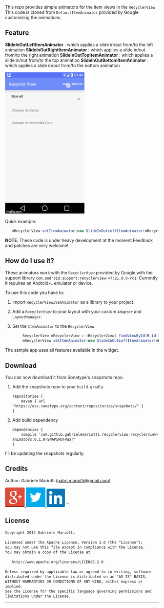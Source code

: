 This repo provides simple animators for the item views in the `RecyclerView`
This code is cloned from `DefaultItemAnimator` provided by Google customizing the animations.

## Feature

**SlideInOutLeftItemAnimator** : which applies a slide in/out from/to the left animation
**SlideInOutRightItemAnimator** : which applies a slide in/out from/to the right animation
**SlideInOutTopItemAnimator** : which applies a slide in/out from/to the top animation
**SlideInOutBottomItemAnimator** : which applies a slide in/out from/to the bottom animation

![Screen](/demo.gif)

Quick example:
```java
   mRecyclerView.setItemAnimator(new SlideInOutLeftItemAnimator(mRecyclerView));
```

**NOTE**: These code is under heavy development at the moment.Feedback and patches are very welcome!

## How do I use it?

These animators work with the `RecyclerView` provided by Google with the support library `com.android.support:recyclerview-v7:21.0.0-rc1`.
Currently it requires an Android-L emulator or device.

To use this code you have to:

1. Import `RecyclerViewItemAnimator` as a library to your project.

2. Add a `RecyclerView` to your layout with your custom `Adapter` and `LayoutManager`.

3. Set the `ItemAnimator` to the `RecyclerView`.

```java
        RecyclerView mRecyclerView = (RecyclerView) findViewById(R.id.list);
        mRecyclerView.setItemAnimator(new SlideInOutLeftItemAnimator(mRecyclerView));
```

The sample app uses all features available in the widget.

## Download

You can now download it from Sonatype's snapshots repo.

1. Add the snapshots repo to your `build.gradle`

    ```
    repositories {
        maven { url "https://oss.sonatype.org/content/repositories/snapshots/" }
    }
    ```

2. Add build dependency

    ```
    dependencies {
        compile 'com.github.gabrielemariotti.recyclerview:recyclerview-animators:0.1.0-SNAPSHOT@aar'
    }
    ```
    
I'll be updating the snapshots regularly.


Credits
-------

Author: Gabriele Mariotti (gabri.mariotti@gmail.com)

<a href="https://plus.google.com/u/0/114432517923423045208">
  <img alt="Follow me on Google+"
       src="/assets/images/g+64.png" />
</a>
<a href="https://twitter.com/GabMarioPower">
  <img alt="Follow me on Twitter"
       src="/assets/images/twitter64.png" />
</a>
<a href="http://it.linkedin.com/in/gabrielemariotti">
  <img alt="Follow me on LinkedIn"
       src="/assets/images/linkedin.png" />
</a>

License
-------

    Copyright 2014 Gabriele Mariotti

    Licensed under the Apache License, Version 2.0 (the "License");
    you may not use this file except in compliance with the License.
    You may obtain a copy of the License at

       http://www.apache.org/licenses/LICENSE-2.0

    Unless required by applicable law or agreed to in writing, software
    distributed under the License is distributed on an "AS IS" BASIS,
    WITHOUT WARRANTIES OR CONDITIONS OF ANY KIND, either express or implied.
    See the License for the specific language governing permissions and
    limitations under the License.


---
